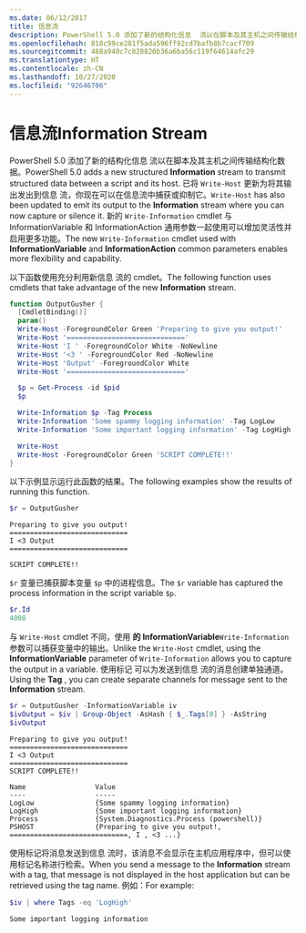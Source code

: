 ```yaml
---
ms.date: 06/12/2017
title: 信息流
description: PowerShell 5.0 添加了新的结构化信息  流以在脚本及其主机之间传输结构化数据。
ms.openlocfilehash: 818c99ce281f5ada596ff92cd7bafb8b7cacf709
ms.sourcegitcommit: 488a940c7c828820b36a6ba56c119f64614afc29
ms.translationtype: HT
ms.contentlocale: zh-CN
ms.lasthandoff: 10/27/2020
ms.locfileid: "92646706"
---
```

# <a name="information-stream"></a><span data-ttu-id="8e541-103">信息流</span><span class="sxs-lookup"><span data-stu-id="8e541-103">Information Stream</span></span>

<span data-ttu-id="8e541-104">PowerShell 5.0 添加了新的结构化信息  流以在脚本及其主机之间传输结构化数据。</span><span class="sxs-lookup"><span data-stu-id="8e541-104">PowerShell 5.0 adds a new structured **Information** stream to transmit structured data between a script and its host.</span></span> <span data-ttu-id="8e541-105">已将 `Write-Host` 更新为将其输出发出到信息  流，你现在可以在信息流中捕获或抑制它。</span><span class="sxs-lookup"><span data-stu-id="8e541-105">`Write-Host` has also been updated to emit its output to the **Information** stream where you can now capture or silence it.</span></span> <span data-ttu-id="8e541-106">新的 `Write-Information` cmdlet 与 InformationVariable  和 InformationAction  通用参数一起使用可以增加灵活性并启用更多功能。</span><span class="sxs-lookup"><span data-stu-id="8e541-106">The new `Write-Information` cmdlet used with **InformationVariable** and **InformationAction** common parameters enables more flexibility and capability.</span></span>

<span data-ttu-id="8e541-107">以下函数使用充分利用新信息  流的 cmdlet。</span><span class="sxs-lookup"><span data-stu-id="8e541-107">The following function uses cmdlets that take advantage of the new **Information** stream.</span></span>

```powershell
function OutputGusher {
  [CmdletBinding()]
  param()
  Write-Host -ForegroundColor Green 'Preparing to give you output!'
  Write-Host '============================='
  Write-Host 'I ' -ForegroundColor White -NoNewline
  Write-Host '<3 ' -ForegroundColor Red -NoNewline
  Write-Host 'Output' -ForegroundColor White
  Write-Host '============================='

  $p = Get-Process -id $pid
  $p

  Write-Information $p -Tag Process
  Write-Information 'Some spammy logging information' -Tag LogLow
  Write-Information 'Some important logging information' -Tag LogHigh

  Write-Host
  Write-Host -ForegroundColor Green 'SCRIPT COMPLETE!!'
}
```

<span data-ttu-id="8e541-108">以下示例显示运行此函数的结果。</span><span class="sxs-lookup"><span data-stu-id="8e541-108">The following examples show the results of running this function.</span></span>

```powershell
$r = OutputGusher
```

```Output
Preparing to give you output!
=============================
I <3 Output
=============================

SCRIPT COMPLETE!!
```

<span data-ttu-id="8e541-109">`$r` 变量已捕获脚本变量 `$p` 中的进程信息。</span><span class="sxs-lookup"><span data-stu-id="8e541-109">The `$r` variable has captured the process information in the script variable `$p`.</span></span>

```powershell
$r.Id
4008
```

<span data-ttu-id="8e541-110">与 `Write-Host` cmdlet 不同，使用  **的 InformationVariable**`Write-Information` 参数可以捕获变量中的输出。</span><span class="sxs-lookup"><span data-stu-id="8e541-110">Unlike the `Write-Host` cmdlet, using the **InformationVariable** parameter of `Write-Information` allows you to capture the output in a variable.</span></span> <span data-ttu-id="8e541-111">使用标记  可以为发送到信息  流的消息创建单独通道。</span><span class="sxs-lookup"><span data-stu-id="8e541-111">Using the **Tag** , you can create separate channels for message sent to the **Information** stream.</span></span>

```powershell
$r = OutputGusher -InformationVariable iv
$ivOutput = $iv | Group-Object -AsHash { $_.Tags[0] } -AsString
$ivOutput
```

```Output
Preparing to give you output!
=============================
I <3 Output
=============================
SCRIPT COMPLETE!!

Name                 Value
----                 -----
LogLow               {Some spammy logging information}
LogHigh              {Some important logging information}
Process              {System.Diagnostics.Process (powershell)}
PSHOST               {Preparing to give you output!, =============================, I , <3 ...}
```

<span data-ttu-id="8e541-112">使用标记将消息发送到信息  流时，该消息不会显示在主机应用程序中，但可以使用标记名称进行检索。</span><span class="sxs-lookup"><span data-stu-id="8e541-112">When you send a message to the **Information** stream with a tag, that message is not displayed in the host application but can be retrieved using the tag name.</span></span> <span data-ttu-id="8e541-113">例如：</span><span class="sxs-lookup"><span data-stu-id="8e541-113">For example:</span></span>

```powershell
$iv | where Tags -eq 'LogHigh'
```

```Output
Some important logging information
```
